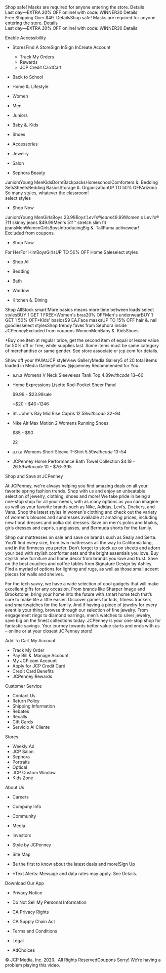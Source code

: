 Shop safe! Masks are required for anyone entering the store. Details  
Last day—EXTRA 30% OFF online! with code: WINNER30 Details  
Free Shipping Over $49  DetailsShop safe! Masks are required for anyone entering the store. Details  
Last day—EXTRA 30% OFF online! with code: WINNER30 Details  

Enable Accessibility

*   StoresFind A StoreSign InSign InCreate Account
    *   Track My Orders
    *   Rewards
    *   JCP Credit CardCart

*   Back to School
*   Home &. Lifestyle
*   Women
*   Men
*   Juniors
*   Baby &. Kids
*   Shoes
*   Accessories
*   Jewelry
*   Salon
*   Sephora Beauty

JuniorsYoung MenKidsDormBackpacksHomeschoolComforters &. Bedding SetsSheetsBedding BasicsStorage &. OrganizationUP TO 50% OFFArizona  
So many styles, whatever the classroom!  
select styles

*   Shop Now

JuniorsYoung MenGirlsBoys $23.99Boys' Levi's® jeans$49.99Women's Levi's® 711 skinny jeans $49.99Men's 511™ stretch slim fit jeansMenWomenGirlsBoysIntroducingBig &. TallPuma activewear!  
Excluded from coupons.  

*   Shop Now

For HerFor HimBoysGirlsUP TO 50% OFF Home Saleselect styles

*   Shop All

*   Bedding
    
*   Bath
    
*   Window
    
*   Kitchen &. Dining
    

Shop AllStock smart!More basics means more time between loads!select stylesBUY 1 GET 1 FREE\*Women's bras20% OFFMen's underwearBUY 1 GET 1 50% OFF\*Kids' basics$9 EA.Face masksUP TO 15% OFF hair &. nail goodiesselect stylesShop trendy faves from Sephora inside JCPenneyExcluded from coupons.WomenMenBaby &. KidsShoes

\*Buy one item at regular price, get the second item of equal or lesser value for 50% off or free, while supplies last. Some items must be same category of merchandise or same gender. See store associate or jcp.com for details.

Show off your #AllAtJCP styleView GalleryMedia Gallery5 of 20 total items loaded in Media GalleryFollow @jcpenney Recommended for You

*   a.n.a Womens V Neck Sleeveless Tank Top $4.89with code~$13~60
*   Home Expressions Lisette Rod-Pocket Sheer Panel
    
    $9.99 - $23.99sale
    
    ~$20 - $40~1246
*   St. John's Bay Mid Rise Capris $12.59with code~$32~94
*   Nike Air Max Motion 2 Womens Running Shoes
    
    $85 - $90
    
    22
*   a.n.a Womens Short Sleeve T-Shirt $5.59with code~$13~54
*   JCPenney Home Performance Bath Towel Collection $4.19 - $26.59with code~$10 - $76~395

Shop and Save at JCPenney

At JCPenney, we're always helping you find amazing deals on all your favorite spring fashion trends. Shop with us and enjoy an unbeatable selection of jewelry, clothing, shoes and more! We take pride in being a one-stop shop for all your needs, with as many options as you can imagine as well as your favorite brands such as Nike, Adidas, Levi’s, Dockers, and Vans. Shop the latest styles in women's clothing and check out the variety of women's blouses and sundresses available at amazing prices, including new floral dresses and polka dot dresses. Save on men's polos and khakis, girls dresses and capris, sunglasses, and Bermuda shorts for the family.

  

Shop our mattresses on sale and save on brands such as Sealy and Serta. You’ll find every size, from twin mattresses all the way to California king, and in the firmness you prefer. Don’t forget to stock up on sheets and adorn your bed with stylish comforter sets and the bright essentials you love. Buy stylish new furniture and home décor from brands you love and trust. Save on the best couches and coffee tables from Signature Design by Ashley. Find a myriad of options for lighting and rugs, as well as those small accent pieces for walls and shelves.

  

For the tech savvy, we have a wide selection of cool gadgets that will make excellent gifts for any occasion. From brands like Sharper Image and Brookstone, bring your home into the future with smart home tech that’s sure to make life a little easier. Discover games for kids, fitness trackers, and smartwatches for the family. And if having a piece of jewelry for every event is your thing, browse through our selection of fine jewelry. From engagement rings to diamond earrings, men’s watches to silver jewelry, save big on the finest collections today. JCPenney is your one-stop shop for fantastic savings. Your journey towards better value starts and ends with us – online or at your closest JCPenney store!

  
  
Add To Cart My Account

*   Track My Order
*   Pay Bill &. Manage Account
*   My JCP.com Account
*   Apply for JCP Credit Card
*   Credit Card Benefits
*   JCPenney Rewards

Customer Service

*   Contact Us
*   Return Policy
*   Shipping Information
*   Rebates
*   Recalls
*   Gift Cards
*   Servicio Al Cliente

Stores

*   Weekly Ad
*   JCP Salon
*   Sephora
*   Portraits
*   Optical
*   JCP Custom Window
*   Kids Zone

About Us

*   Careers
*   Company Info
*   Community
*   Media
*   Investors
*   Style by JCPenney
*   Site Map

*   Be the first to know about the latest deals and more!Sign Up
*   \*Text Alerts: Message and data rates may apply. See Details.

Download Our App

*   Privacy Notice
*   Do Not Sell My Personal Information
*   CA Privacy Rights
*   CA Supply Chain Act

*   Terms and Conditions
*   Legal
*   AdChoices

© JCP Media, Inc. 2020.  All Rights ReservedCoupons Sorry! We’re having a problem playing this video.